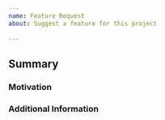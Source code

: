 ```yaml
---  
name: Feature Request  
about: Suggest a feature for this project  
  
---  
```

  
## Summary  

<!-- A description of the feature. -->  
  
### Motivation  
  
<!-- Why should this feature be implemented? -->  
  
### Additional Information  
  
<!-- Any extra information about the feature. -->  